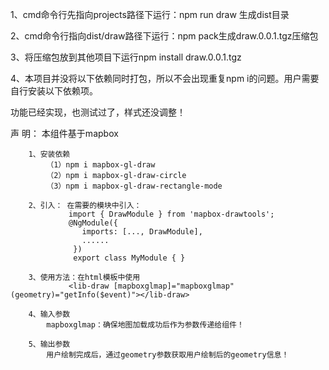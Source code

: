 1、cmd命令行先指向projects路径下运行：npm run draw 生成dist目录


2、cmd命令行指向dist/draw路径下运行：npm pack生成draw.0.0.1.tgz压缩包


3、将压缩包放到其他项目下运行npm install draw.0.0.1.tgz


4、本项目并没将以下依赖同时打包，所以不会出现重复npm i的问题。用户需要自行安装以下依赖项。


功能已经实现，也测试过了，样式还没调整！


声 明： 本组件基于mapbox

        1、安装依赖
            （1）npm i mapbox-gl-draw
            （2）npm i mapbox-gl-draw-circle
            （3）npm i mapbox-gl-draw-rectangle-mode

        2、引入： 在需要的模块中引入：
                 import { DrawModule } from 'mapbox-drawtools';
                 @NgModule({
                    imports: [..., DrawModule],
                    ......
                  })
                  export class MyModule { }

        3、使用方法：在html模板中使用
                 <lib-draw [mapboxglmap]="mapboxglmap" (geometry)="getInfo($event)"></lib-draw>

        4、输入参数
            mapboxglmap：确保地图加载成功后作为参数传递给组件！

        5、输出参数
            用户绘制完成后，通过geometry参数获取用户绘制后的geometry信息！

